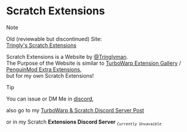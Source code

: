 # Scratch Extensions
>[!NOTE]
> Old (reviewable but discontinued) Site:\
>[Tringly's Scratch Extensions](https://sites.google.com/view/tringlys-scratch-extensions/Home)

Scratch Extensions is a Website by [@Tringlyman](https://github.com/Tringlyman).\
The Purpose of the Website is similar to [TurboWarp Extension Gallery](https://extensions.turbowarp.org/) / [PenguinMod Extra Extensions](https://extensions.penguinmod.com/),\
but for my own Scratch Extensions!

>[!TIP]
>You can issue or DM Me in [discord](https://discord.com/users/1133050566726127687),
>
>also go to my [TurboWarp & Scratch Discord Server Post](https://discord.com/channels/837024174865776680/1377757929788145775)
>
>or in my Scratch **Extensions Discord Server** *<sub>`Currently Unvavaible`</sub>*
